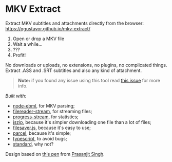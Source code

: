 # MKV Extract

Extract MKV subtitles and attachments directly from the browser: https://qgustavor.github.io/mkv-extract/

1. Open or drop a MKV file
2. Wait a while...
3. ???
4. Profit!

No downloads or uploads, no extensions, no plugins, no complicated things. Extract .ASS and .SRT subtitles and also any kind of attachment.

> **Note:** if you found any issue using this tool read [this issue](https://github.com/qgustavor/mkv-extract/issues/21) for more info.

*Built with:*

* [node-ebml](https://github.com/themasch/node-ebml), for MKV parsing;
* [filereader-stream](https://github.com/maxogden/filereader-stream), for streaming files;
* [progress-stream](https://github.com/freeall/progress-stream), for statistics;
* [jszip](https://github.com/Stuk/jszip), because it's simpler downloading one file than a lot of files;
* [filesaver.js](https://github.com/eligrey/FileSaver.js), because it's easy to use;
* [parcel](https://parceljs.org/), because it's simple;
* [typescript](https://www.typescriptlang.org/), to avoid bugs;
* [standard](https://github.com/feross/standard), why not?

Design based on [this pen](http://codepen.io/prasanjit/pen/NxjZMO) from [Prasanjit Singh](http://codepen.io/prasanjit/).
